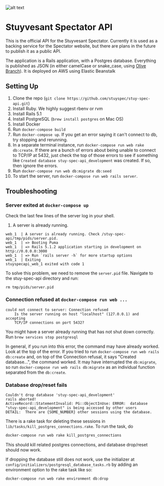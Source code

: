 ![alt text](https://i.imgur.com/uti8BnI.png)
# Stuyvesant Spectator API

This is the official API for the Stuyvesant Spectator. Currently it is used as a backing service
for the Spectator website, but there are plans in the future to publish it as a public API.

The application is a Rails application, with a Postgres database. Everything is published as JSON
(in either camelCase or snake_case, using [Olive Branch](https://github.com/vigetlabs/olive_branch)). It is deployed on AWS using Elastic Beanstalk

## Setting Up
1. Clone the repo (`git clone https://github.com/stuyspec/stuy-spec-api.git`)
2. Install Ruby. We highly suggest rbenv or rvm
3. Install Rails 5.1
4. Install PostgreSQL (`brew install postgres` on Mac OS)
5. Install Docker
6. Run `docker-compose build`
7. Run `docker-compose up`. If you get an error saying it can't connect to db, try stopping
and rerunning.
8. In a separate terminal instance, run `docker-compose run web rake db:create`. If there are a bunch of errors about being unable to connect to TCP/IP at 5432, just check the top of those errors to see if something like `Created database stuy-spec-api_development` was created. If so, then ignore the errors.
9. Run `docker-compose run web db:migrate db:seed`
10. To start the server, run `docker-compose run web rails server`.

## Troubleshooting

### Server exited at `docker-compose up`
Check the last few lines of the server log in your shell.
1. A server is already running.
```
web_1  | A server is already running. Check /stuy-spec-api/tmp/pids/server.pid.
web_1  | => Booting Puma
web_1  | => Rails 5.1.2 application starting in development on http://0.0.0.0:3000
web_1  | => Run `rails server -h` for more startup options
web_1  | Exiting
stuyspecapi_web_1 exited with code 1
```
To solve this problem, we need to remove the `server.pid` file. Navigate to the stuy-spec-api directory and run:
```
rm tmp/pids/server.pid
```

### Connection refused at `docker-compose run web ...`
```
could not connect to server: Connection refused
	Is the server running on host "localhost" (127.0.0.1) and accepting
	TCP/IP connections on port 5432?
```
You might have a server already running that has not shut down correctly. Run `brew services stop postgresql`

In general, if you run into this error, the command may have already worked. Look at the top of the error. If you tried to run `docker-compose run web rails db:create` and, on top of the Connection refusal, it says "Created database...", the command worked. It may have interrupted the `db:migrate`, so run `docker-compose run web rails db:migrate` as an individual function separated from the `db:create`.

### Database drop/reset fails
```
Couldn't drop database 'stuy-spec-api_development'
rails aborted!
ActiveRecord::StatementInvalid: PG::ObjectInUse: ERROR:  database "stuy-spec-api_development" is being accessed by other users
DETAIL:  There are {SOME_NUMBER} other sessions using the database.
```
There is a rake task for deleting these sessions in `lib/tasks/kill_postgres_connections.rake`. To run the task, do
```sh
docker-compose run web rake kill_postgres_connections
```
This should kill related postgres connections, and database drop/reset should now work.

If dropping the database still does not work, use the initializer at `config/initializers/postgresql_database_tasks.rb` by adding an environment option to the rake task like so:
```sh
docker-compose run web rake environment db:drop
```

